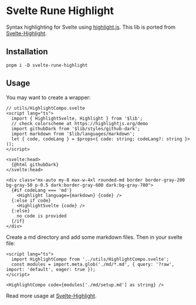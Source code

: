 # Svelte Rune Highlight

Syntax highlighting for Svelte using [highlight.js](https://github.com/highlightjs/highlight.js).
This lib is ported from [Svelte-Highlight](https://www.npmjs.com/package/svelte-highlight).

## Installation

```
pnpm i -D svelte-rune-highlight
```

## Usage

You may want to create a wrapper:

```
// utils/HighlightCompo.svelte
<script lang="ts">
  import { HighlightSvelte, Highlight } from '$lib';
  // check colorscheme at https://highlightjs.org/demo
  import githubDark from '$lib/styles/github-dark';
  import markdown from '$lib/languages/markdown';
  let { code, codeLang } = $props<{ code: string; codeLang?: string }>();
</script>

<svelte:head>
  {@html githubDark}
</svelte:head>

<div class="mx-auto my-8 max-w-4xl rounded-md border border-gray-200 bg-gray-50 p-0.5 dark:border-gray-600 dark:bg-gray-700">
  {#if codeLang === 'md'}
    <Highlight language={markdown} {code} />
  {:else if code}
    <HighlightSvelte {code} />
  {:else}
    no code is provided
  {/if}
</div>
```

Create a md directory and add some markdown files. Then in your svelte file:

```
<script lang="ts">
  import HighlightCompo from '../utils/HighlightCompo.svelte';
  const modules = import.meta.glob('./md/*.md', { query: '?raw', import: 'default', eager: true });
</script>

<HighlightCompo code={modules['./md/setup.md'] as string} />
```

Read more usage at [Svelte-Highlight](https://www.npmjs.com/package/svelte-highlight).
